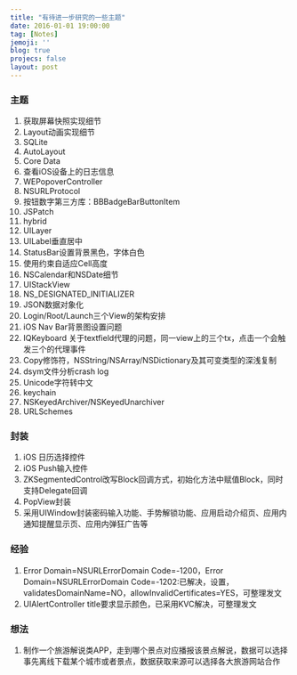 ```yaml
---
title: "有待进一步研究的一些主题"
date: 2016-01-01 19:00:00
tag: [Notes]
jemoji: ''
blog: true
projecs: false
layout: post
---
```


### 主题

1. 获取屏幕快照实现细节
2. Layout动画实现细节
3. SQLite
4. AutoLayout
5. Core Data
6. 查看iOS设备上的日志信息
7. WEPopoverController
8. NSURLProtocol
9. 按钮数字第三方库：BBBadgeBarButtonItem
10. JSPatch
11. hybrid
12. UILayer
13. UILabel垂直居中
14. StatusBar设置背景黑色，字体白色
15. 使用约束自适应Cell高度
16. NSCalendar和NSDate细节
17. UIStackView
18. NS_DESIGNATED_INITIALIZER
19. JSON数据对象化
20. Login/Root/Launch三个View的架构安排
21. iOS Nav Bar背景图设置问题
22. IQKeyboard 关于textfield代理的问题，同一view上的三个tx，点击一个会触发三个的代理事件
23. Copy修饰符，NSString/NSArray/NSDictionary及其可变类型的深浅复制
24. dsym文件分析crash log
25. Unicode字符转中文
26. keychain
27. NSKeyedArchiver/NSKeyedUnarchiver
28. URLSchemes

### 封装

1. iOS 日历选择控件
2. iOS Push输入控件
3. ZKSegmentedControl改写Block回调方式，初始化方法中赋值Block，同时支持Delegate回调
4. PopView封装
5. 采用UIWindow封装密码输入功能、手势解锁功能、应用启动介绍页、应用内通知提醒显示页、应用内弹狂广告等


### 经验

1. Error Domain=NSURLErrorDomain Code=-1200，Error Domain=NSURLErrorDomain Code=-1202:已解决，设置，validatesDomainName=NO，allowInvalidCertificates=YES，可整理发文
2. UIAlertController title要求显示颜色，已采用KVC解决，可整理发文


### 想法

1. 制作一个旅游解说类APP，走到哪个景点对应播报该景点解说，数据可以选择事先离线下载某个城市或者景点，数据获取来源可以选择各大旅游网站合作


